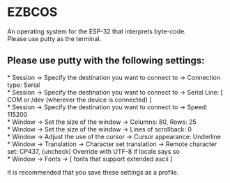 # EZBCOS
An operating system for the ESP-32 that interprets byte-code.<br>
Please use putty as the terminal.<br>
<h2> Please use putty with the following settings: </h2>
* Session -> Specify the destination you want to connect to -> Connection type: Serial<br>
* Session -> Specify the destination you want to connect to -> Serial Line: [ COM or /dev (wherever the device is connected) ]<br>
* Session -> Specify the destination you want to connect to -> Speed: 115200<br>
* Window -> Set the size of the window -> Columns: 80, Rows: 25<br>
* Window -> Set the size of the window -> Lines of scrollback: 0<br>
* Window -> Adjust the use of the cursor -> Cursor appearance: Underline<br>
* Window -> Translation -> Character set translation -> Remote character set: CP437, (uncheck) Override with UTF-8 if locale says so<br>
* Window -> Fonts -> [ fonts that support extended ascii ]<br>

It is recommended that you save these settings as a profile.
